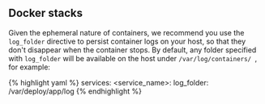 <!-- usedin: [ _legacy_docker/stack-management/logging.md, _maestro/stack-management/logging.md, _node/stack-management/logging.md, _rails/stack-management/logging.md] -->


## Docker stacks

Given the ephemeral nature of containers, we recommend you use the `log_folder` directive to persist container logs on your host, so that they don't disappear when the container stops. By default, any folder specified with `log_folder` will be available on the host under `/var/log/containers/
`, for example:

{% highlight yaml %}
services:
    <service_name>:
        log_folder: /var/deploy/app/log
{% endhighlight %}

